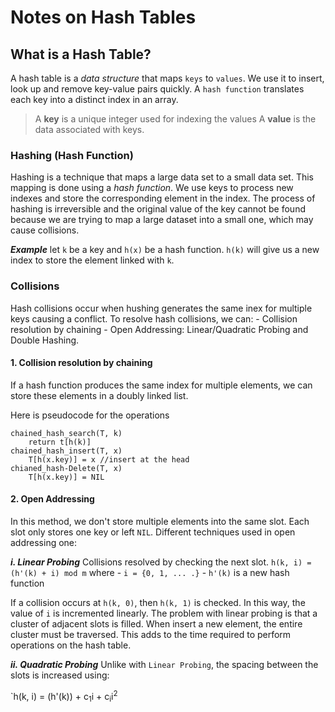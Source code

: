 # Notes on Hash Tables

## What is a Hash Table?
A hash table is a *data structure* that maps `keys` to `values`. We use it to insert, look up and remove key-value pairs quickly. A `hash function` translates each key into a distinct index in an array.
> A **key** is a unique integer used for indexing the values
> A **value** is the data associated with keys.

### Hashing (Hash Function)
Hashing is a technique that maps a large data set to a small data set. This mapping is done using a *hash function*. We use keys to process new indexes and store the corresponding element in the index.
The process of hashing is irreversible and the original value of the key cannot be found because we are trying to map a large dataset into a small one, which may cause collisions.

***Example***
let `k` be a key and `h(x)` be a hash function.
`h(k)` will give us a new index to store the element linked with `k`.

### Collisions
Hash collisions occur when hushing generates the same inex for multiple keys causing a conflict.
To resolve hash collisions, we can:
    - Collision resolution by chaining
    - Open Addressing: Linear/Quadratic Probing and Double Hashing.

#### 1. Collision resolution by chaining
If a hash function produces the same index for multiple elements, we can store these elements in a doubly linked list.

Here is pseudocode for the operations
```
chained_hash_search(T, k)
    return t[h(k)]
chained_hash_insert(T, x)
    T[h(x.key)] = x //insert at the head
chianed_hash-Delete(T, x)
    T[h(x.key)] = NIL
```

#### 2. Open Addressing
In this method, we don't store multiple elements into the same slot. Each slot only stores one key or left `NIL`.
Different techniques used in open addressing one:

***i. Linear Probing***
Collisions resolved by checking the next slot.
`h(k, i) = (h'(k) + i) mod m`
where
    - `i = {0, 1, ... .}`
    - `h'(k)` is a new hash function

If a collision occurs at `h(k, 0)`, then `h(k, 1)` is checked. In this way, the value of `i` is incremented linearly.
The problem with linear probing is that a cluster of adjacent slots is filled. When insert a new element, the entire cluster must be traversed. This adds to the time required to perform operations on the hash table.

***ii. Quadratic Probing***
Unlike with `Linear Probing`, the spacing between the slots is increased using:

`h(k, i) = (h'(k)) + c<sub>1</sub>i + c<sub>i</sub>i<sup>2</sup>